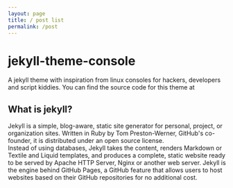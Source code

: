 ```yaml
---
layout: page
title: / post list
permalink: /post
---
```


# jekyll-theme-console

A jekyll theme with inspiration from linux consoles for hackers, developers and script kiddies.
You can find the source code for this theme at

## What is jekyll?

Jekyll is a simple, blog-aware, static site generator for personal, project, or organization sites. Written in Ruby by Tom Preston-Werner, GitHub's co-founder, it is distributed under an open source license.
<br />Instead of using databases, Jekyll takes the content, renders Markdown or Textile and Liquid templates, and produces a complete, static website ready to be served by Apache HTTP Server, Nginx or another web server. Jekyll is the engine behind GitHub Pages, a GitHub feature that allows users to host websites based on their GitHub repositories for no additional cost.

